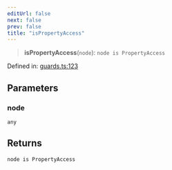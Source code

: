 ```yaml
---
editUrl: false
next: false
prev: false
title: "isPropertyAccess"
---
```


> **isPropertyAccess**(`node`): `node is PropertyAccess`

Defined in: [guards.ts:123](https://github.com/rcs-agents/rcs-lang/blob/2c0291a4209143052b64b2c6ec7573ef29bacea2/packages/ast/src/guards.ts#L123)

## Parameters

### node

`any`

## Returns

`node is PropertyAccess`
